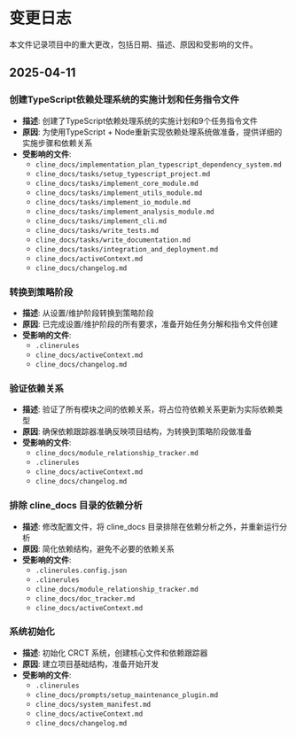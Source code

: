 # 变更日志

本文件记录项目中的重大更改，包括日期、描述、原因和受影响的文件。

## 2025-04-11
### 创建TypeScript依赖处理系统的实施计划和任务指令文件
- **描述**: 创建了TypeScript依赖处理系统的实施计划和9个任务指令文件
- **原因**: 为使用TypeScript + Node重新实现依赖处理系统做准备，提供详细的实施步骤和依赖关系
- **受影响的文件**:
  - `cline_docs/implementation_plan_typescript_dependency_system.md`
  - `cline_docs/tasks/setup_typescript_project.md`
  - `cline_docs/tasks/implement_core_module.md`
  - `cline_docs/tasks/implement_utils_module.md`
  - `cline_docs/tasks/implement_io_module.md`
  - `cline_docs/tasks/implement_analysis_module.md`
  - `cline_docs/tasks/implement_cli.md`
  - `cline_docs/tasks/write_tests.md`
  - `cline_docs/tasks/write_documentation.md`
  - `cline_docs/tasks/integration_and_deployment.md`
  - `cline_docs/activeContext.md`
  - `cline_docs/changelog.md`

### 转换到策略阶段
- **描述**: 从设置/维护阶段转换到策略阶段
- **原因**: 已完成设置/维护阶段的所有要求，准备开始任务分解和指令文件创建
- **受影响的文件**:
  - `.clinerules`
  - `cline_docs/activeContext.md`
  - `cline_docs/changelog.md`

### 验证依赖关系
- **描述**: 验证了所有模块之间的依赖关系，将占位符依赖关系更新为实际依赖类型
- **原因**: 确保依赖跟踪器准确反映项目结构，为转换到策略阶段做准备
- **受影响的文件**:
  - `cline_docs/module_relationship_tracker.md`
  - `.clinerules`
  - `cline_docs/activeContext.md`
  - `cline_docs/changelog.md`

### 排除 cline_docs 目录的依赖分析
- **描述**: 修改配置文件，将 cline_docs 目录排除在依赖分析之外，并重新运行分析
- **原因**: 简化依赖结构，避免不必要的依赖关系
- **受影响的文件**:
  - `.clinerules.config.json`
  - `.clinerules`
  - `cline_docs/module_relationship_tracker.md`
  - `cline_docs/doc_tracker.md`
  - `cline_docs/activeContext.md`

### 系统初始化
- **描述**: 初始化 CRCT 系统，创建核心文件和依赖跟踪器
- **原因**: 建立项目基础结构，准备开始开发
- **受影响的文件**:
  - `.clinerules`
  - `cline_docs/prompts/setup_maintenance_plugin.md`
  - `cline_docs/system_manifest.md`
  - `cline_docs/activeContext.md`
  - `cline_docs/changelog.md`